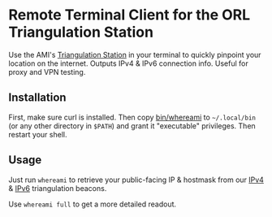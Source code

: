 # Remote Terminal Client for the ORL Triangulation Station
Use the AMI's [Triangulation Station](https://whereami.bestpoint.institute) in your terminal to quickly pinpoint your location on the internet. Outputs IPv4 &amp; IPv6 connection info. Useful for proxy and VPN testing.

## Installation
First, make sure curl is installed. Then copy [bin/whereami](bin/whereami) to `~/.local/bin` (or any other directory in `$PATH`) and grant it "executable" privileges. Then restart your shell.

## Usage
Just run `whereami` to retrieve your public-facing IP & hostmask from our [IPv4](https://ipv4.whereami.bestpoint.institute) & [IPv6](https://ipv6.whereami.bestpoint.institute) triangulation beacons.

Use `whereami full` to get a more detailed readout.

